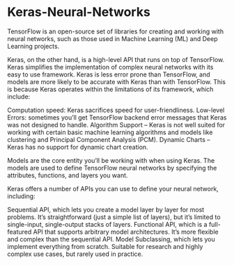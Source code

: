 # Keras-Neural-Networks
TensorFlow is an open-source set of libraries for creating and working with neural networks, such as those used in Machine Learning (ML) and Deep Learning projects. 

Keras, on the other hand, is a high-level API that runs on top of TensorFlow. Keras simplifies the implementation of complex neural networks with its easy to use framework.
Keras is less error prone than TensorFlow, and models are more likely to be accurate with Keras than with TensorFlow. This is because Keras operates within the limitations of its framework, which include:

Computation speed: Keras sacrifices speed for user-friendliness. 
Low-level Errors: sometimes you’ll get TensorFlow backend error messages that Keras was not designed to handle.
Algorithm Support – Keras is not well suited for working with certain basic machine learning algorithms and models like clustering and Principal Component Analysis (PCM). 
Dynamic Charts – Keras has no support for dynamic chart creation.

Models are the core entity you’ll be working with when using Keras. The models are used to define TensorFlow neural networks by specifying the attributes, functions, and layers you want. 

Keras offers a number of APIs you can use to define your neural network, including:

Sequential API, which lets you create a model layer by layer for most problems. It’s straightforward (just a simple list of layers), but it’s limited to single-input, single-output stacks of layers.
Functional API, which is a full-featured API that supports arbitrary model architectures. It’s more flexible and complex than the sequential API.
Model Subclassing, which lets you implement everything from scratch. Suitable for research and highly complex use cases, but rarely used in practice.
